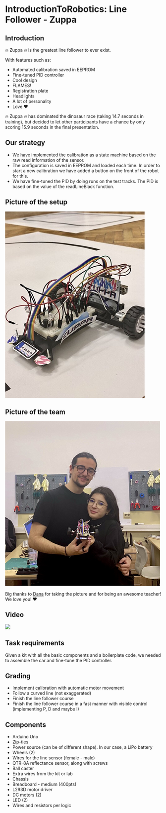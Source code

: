 # IntroductionToRobotics: Line Follower - Zuppa

## Introduction

🔥 Zuppa 🔥 is the greatest line follower to ever exist. 

With features such as:
- Automated calibration saved in EEPROM
- Fine-tuned PID controller
- Cool design
- FLAMES!
- Registration plate
- Headlights
- A lot of personality
- Love ❤️

🔥 Zuppa 🔥 has dominated the dinosaur race (taking 14.7 seconds in training), but decided to let other participants have a chance by only scoring 15.9 seconds in the final presentation.

## Our strategy

- We have implemented the calibration as a state machine based on the raw read information of the sensor.
- The configuration is saved in EEPROM and loaded each time. In order to start a new calibration we have added a button on the front of the robot for this.
- We have fine-tuned the PID by doing runs on the test tracks. The PID is based on the value of the readLineBlack function.

## Picture of the setup

<img src="https://github.com/Alex18mai/Line-Follower-Zuppa/blob/main/Assets/PictureOfSetup.jpg">

## Picture of the team

<img src="https://github.com/Alex18mai/Line-Follower-Zuppa/blob/main/Assets/PictureOfTeam.jpeg" width="500">

Big thanks to [Dana](https://github.com/danadascalescu00) for taking the picture and for being an awesome teacher! We love you! ❤️

## Video

[![](https://img.youtube.com/vi/RGH5YCr8QzM/0.jpg)](https://youtu.be/RGH5YCr8QzM)

## Task requirements

Given a kit with all the basic components and a boilerplate code, we needed to assemble the car and fine-tune the PID controller.

## Grading

- Implement calibration with automatic motor movement
- Follow a curved line (not exaggerated)
- Finish the line follower course
- Finish the line follower course in a fast manner with visible control (implementing P, D and maybe I)

## Components
- Arduino Uno
- Zip-ties
- Power source (can be of different shape). In our case, a LiPo battery
- Wheels (2)
- Wires for the line sensor (female - male)
- QTR-8A reflectance sensor, along with screws
- Ball caster
- Extra wires from the kit or lab
- Chassis
- Breadboard - medium (400pts)
- L293D motor driver
- DC motors (2)
- LED (2)
- Wires and resistors per logic
